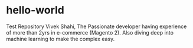 # hello-world
Test Repository 
Vivek Shahi, The Passionate developer having experience of more than 2yrs in e-commerce (Magento 2). Also diving deep into machine learning to make the complex easy.
